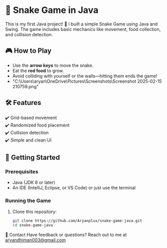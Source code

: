 # 🐍 Snake Game in Java  

This is my first Java project! 🎉 I built a simple Snake Game using Java and Swing. The game includes basic mechanics like movement, food collection, and collision detection.  

## 🎮 How to Play  
- Use the **arrow keys** to move the snake.  
- Eat the **red food** to grow.  
- Avoid colliding with yourself or the walls—hitting them ends the game!
- "C:\Users\aryan\OneDrive\Pictures\Screenshots\Screenshot 2025-02-15 210759.png" 

## 🛠 Features  
✔️ Grid-based movement  
✔️ Randomized food placement  
✔️ Collision detection  
✔️ Simple and clean UI  

## 🚀 Getting Started  

### Prerequisites  
- Java (JDK 8 or later)  
- An IDE (IntelliJ, Eclipse, or VS Code) or just use the terminal  

### Running the Game  
1. Clone this repository:  
   ```bash
   git clone https://github.com/Aryanplux/snake-game-java.git
   cd snake-game-java
📧 Contact
Have feedback or questions? Reach out to me at aryandhiman003@gmail.com
